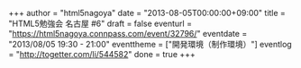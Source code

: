 +++
author = "html5nagoya"
date = "2013-08-05T00:00:00+09:00"
title = "HTML5勉強会 名古屋 #6"
draft = false
eventurl = "https://html5nagoya.connpass.com/event/32796/"
eventdate = "2013/08/05 19:30 - 21:00"
eventtheme = ["開発環境（制作環境）"]
eventlog = "http://togetter.com/li/544582"
done = true
+++
